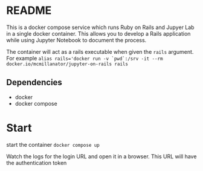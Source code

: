 # README

This is a docker compose service which runs Ruby on Rails and Jupyer Lab in a single docker container.
This allows you to develop a Rails application while using Jupyter Notebook to document the process.


The container will act as a rails executable when given the `rails` argument.
For example ```alias rails='docker run -v `pwd`:/srv -it --rm docker.io/mcmillanator/jupyter-on-rails rails```

## Dependencies

* docker
* docker compose

# Start

start the container
`docker compose up`

Watch the logs for the login URL and open it in a browser. This URL will have the authentication token
